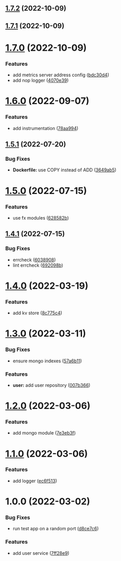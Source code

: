 ## [1.7.2](https://github.com/joaofnds/go-template/compare/v1.7.1...v1.7.2) (2022-10-09)

## [1.7.1](https://github.com/joaofnds/go-template/compare/v1.7.0...v1.7.1) (2022-10-09)

# [1.7.0](https://github.com/joaofnds/go-template/compare/v1.6.0...v1.7.0) (2022-10-09)


### Features

* add metrics server address config ([bdc30d4](https://github.com/joaofnds/go-template/commit/bdc30d411dfffe886ab791d6db8105c2462af76e))
* add nop logger ([4070e39](https://github.com/joaofnds/go-template/commit/4070e390f313cb2b1a16093a461ddcfd5f0e4a14))

# [1.6.0](https://github.com/joaofnds/go-template/compare/v1.5.1...v1.6.0) (2022-09-07)


### Features

* add instrumentation ([78aa994](https://github.com/joaofnds/go-template/commit/78aa99477df6e11be734be9883cb10e400bdc445))

## [1.5.1](https://github.com/joaofnds/go-template/compare/v1.5.0...v1.5.1) (2022-07-20)


### Bug Fixes

* **Dockerfile:** use COPY instead of ADD ([3649ab5](https://github.com/joaofnds/go-template/commit/3649ab51c6d4a5149d10bb4f406d5874f10fc97a))

# [1.5.0](https://github.com/joaofnds/go-template/compare/v1.4.1...v1.5.0) (2022-07-15)


### Features

* use fx modules ([628582b](https://github.com/joaofnds/go-template/commit/628582b44d3be29d54c1a3c210b99e30a279290f))

## [1.4.1](https://github.com/joaofnds/go-template/compare/v1.4.0...v1.4.1) (2022-07-15)


### Bug Fixes

* errcheck ([6038908](https://github.com/joaofnds/go-template/commit/603890859cc80404454297070c4f5dfcd4c141b3))
* lint errcheck ([692098b](https://github.com/joaofnds/go-template/commit/692098bbce90040476d251fac27b56a46bbb200c))

# [1.4.0](https://github.com/joaofnds/go-template/compare/v1.3.0...v1.4.0) (2022-03-19)


### Features

* add kv store ([8c775c4](https://github.com/joaofnds/go-template/commit/8c775c484679257654f741ca290ca269bf6c65a0))

# [1.3.0](https://github.com/joaofnds/go-template/compare/v1.2.0...v1.3.0) (2022-03-11)


### Bug Fixes

* ensure mongo indexes ([57a6b11](https://github.com/joaofnds/go-template/commit/57a6b117c950d1540356e332c7ee3bba933e2643))


### Features

* **user:** add user repository ([007b366](https://github.com/joaofnds/go-template/commit/007b3663bc61e0a861ae85ffdbd81b68ca4c5a9e))

# [1.2.0](https://github.com/joaofnds/go-template/compare/v1.1.0...v1.2.0) (2022-03-06)


### Features

* add mongo module ([7e3eb3f](https://github.com/joaofnds/go-template/commit/7e3eb3ffbbf3910ee031ba6c17d08bcf688f49a2))

# [1.1.0](https://github.com/joaofnds/go-template/compare/v1.0.0...v1.1.0) (2022-03-06)


### Features

* add logger ([ec6f513](https://github.com/joaofnds/go-template/commit/ec6f51376ba21c0c96f53135e889262843e7cfc7))

# 1.0.0 (2022-03-02)


### Bug Fixes

* run test app on a random port ([d8ce7c6](https://github.com/joaofnds/go-template/commit/d8ce7c673c9ec49880042104e12963b40413fe32))


### Features

* add user service ([7ff28e9](https://github.com/joaofnds/go-template/commit/7ff28e986e6239316bdcbed6b61a30746cd77a68))
